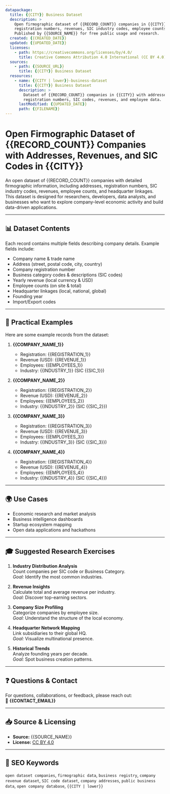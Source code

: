 ```yaml
---
datapackage:
  title: {{CITY}} Business Dataset
  description: >
    Open firmographic dataset of {{RECORD_COUNT}} companies in {{CITY}}, including addresses, 
    registration numbers, revenues, SIC industry codes, employee counts, and headquarter linkages. 
    Published by {{SOURCE_NAME}} for free public usage and research.
  created: {{CREATED_DATE}}
  updated: {{UPDATED_DATE}}
  licenses:
    - path: https://creativecommons.org/licenses/by/4.0/
      title: Creative Commons Attribution 4.0 International (CC BY 4.0)
  sources:
    - path: {{SOURCE_URL}}
      title: {{CITY}} Business Dataset
  resources:
    - name: {{CITY | lower}}-business-dataset
      title: {{CITY}} Business Dataset
      description: >
        Dataset of {{RECORD_COUNT}} companies in {{CITY}} with addresses, 
        registration numbers, SIC codes, revenues, and employee data.
      lastModified: {{UPDATED_DATE}}
      path: {{FILENAME}}
---
```


# Open Firmographic Dataset of {{RECORD_COUNT}} Companies with Addresses, Revenues, and SIC Codes in {{CITY}}

An open dataset of {{RECORD_COUNT}} companies with detailed firmographic information, including addresses, registration numbers, SIC industry codes, revenues, employee counts, and headquarter linkages.  
This dataset is designed for researchers, developers, data analysts, and businesses who want to explore company-level economic activity and build data-driven applications.

---

## 📊 Dataset Contents

Each record contains multiple fields describing company details. Example fields include:

- Company name & trade name  
- Address (street, postal code, city, country)  
- Company registration number  
- Business category codes & descriptions (SIC codes)  
- Yearly revenue (local currency & USD)  
- Employee counts (on site & total)  
- Headquarter linkages (local, national, global)  
- Founding year  
- Import/Export codes  

---

## 🔎 Practical Examples

Here are some example records from the dataset:

1. **{{COMPANY_NAME_1}}**  
   - Registration: {{REGISTRATION_1}}  
   - Revenue (USD): {{REVENUE_1}}  
   - Employees: {{EMPLOYEES_1}}  
   - Industry: {{INDUSTRY_1}} (SIC {{SIC_1}})  

2. **{{COMPANY_NAME_2}}**  
   - Registration: {{REGISTRATION_2}}  
   - Revenue (USD): {{REVENUE_2}}  
   - Employees: {{EMPLOYEES_2}}  
   - Industry: {{INDUSTRY_2}} (SIC {{SIC_2}})  

3. **{{COMPANY_NAME_3}}**  
   - Registration: {{REGISTRATION_3}}  
   - Revenue (USD): {{REVENUE_3}}  
   - Employees: {{EMPLOYEES_3}}  
   - Industry: {{INDUSTRY_3}} (SIC {{SIC_3}})  

4. **{{COMPANY_NAME_4}}**  
   - Registration: {{REGISTRATION_4}}  
   - Revenue (USD): {{REVENUE_4}}  
   - Employees: {{EMPLOYEES_4}}  
   - Industry: {{INDUSTRY_4}} (SIC {{SIC_4}})  

---

## 🌍 Use Cases
- Economic research and market analysis  
- Business intelligence dashboards  
- Startup ecosystem mapping  
- Open data applications and hackathons  

---

## 🎓 Suggested Research Exercises

1. **Industry Distribution Analysis**  
   Count companies per SIC code or Business Category.  
   *Goal:* Identify the most common industries.  

2. **Revenue Insights**  
   Calculate total and average revenue per industry.  
   *Goal:* Discover top-earning sectors.  

3. **Company Size Profiling**  
   Categorize companies by employee size.  
   *Goal:* Understand the structure of the local economy.  

4. **Headquarter Network Mapping**  
   Link subsidiaries to their global HQ.  
   *Goal:* Visualize multinational presence.  

5. **Historical Trends**  
   Analyze founding years per decade.  
   *Goal:* Spot business creation patterns.  

---

## ❓ Questions & Contact
For questions, collaborations, or feedback, please reach out:  
📧 **{{CONTACT_EMAIL}}**

---

## 📥 Source & Licensing

- **Source:** {{SOURCE_NAME}}  
- **License:** [CC BY 4.0](https://creativecommons.org/licenses/by/4.0/)  

---

## 🔑 SEO Keywords
`open dataset companies`, `firmographic data`, `business registry`, `company revenue dataset`, `SIC code dataset`, `company addresses`, `public business data`, `open company database`, `{{CITY | lower}}`
